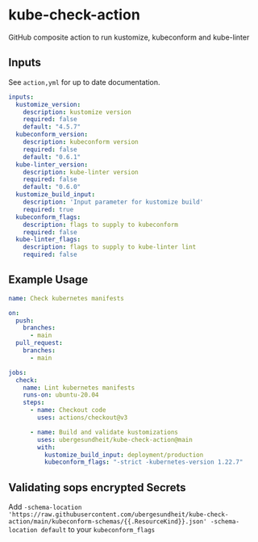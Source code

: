 # kube-check-action

GitHub composite action to run kustomize, kubeconform and kube-linter

## Inputs

See `action,yml` for up to date documentation.

```yaml
inputs:
  kustomize_version:
    description: kustomize version
    required: false
    default: "4.5.7"
  kubeconform_version:
    description: kubeconform version
    required: false
    default: "0.6.1"
  kube-linter_version:
    description: kube-linter version
    required: false
    default: "0.6.0"
  kustomize_build_input:
    description: 'Input parameter for kustomize build'
    required: true
  kubeconform_flags:
    description: flags to supply to kubeconform
    required: false
  kube-linter_flags:
    description: flags to supply to kube-linter lint
    required: false
```

## Example Usage

```yaml
name: Check kubernetes manifests

on:
  push:
    branches:
      - main
  pull_request:
    branches:
      - main

jobs:
  check:
    name: Lint kubernetes manifests
    runs-on: ubuntu-20.04
    steps:
      - name: Checkout code
        uses: actions/checkout@v3

      - name: Build and validate kustomizations
        uses: ubergesundheit/kube-check-action@main
        with:
          kustomize_build_input: deployment/production
          kubeconform_flags: "-strict -kubernetes-version 1.22.7"
```

## Validating sops encrypted Secrets

Add `-schema-location 'https://raw.githubusercontent.com/ubergesundheit/kube-check-action/main/kubeconform-schemas/{{.ResourceKind}}.json' -schema-location default` to your `kubeconform_flags`
